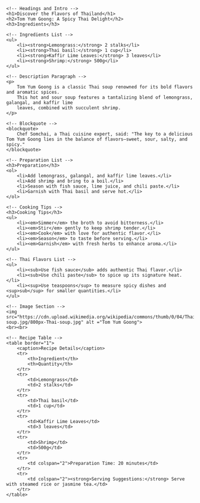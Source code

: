 <!DOCTYPE html>
<html lang="en">
<head>
    <meta charset="UTF-8">
    <title>Taste of Travel</title>
    <meta name="description" content="Embark on a culinary adventure with Taste of Travel, exploring global flavors and recipes.">
</head>
<body>

    <!-- Headings and Intro -->
    <h1>Discover the Flavors of Thailand</h1>
    <h2>Tom Yum Goong: A Spicy Thai Delight</h2>
    <h3>Ingredients</h3>

    <!-- Ingredients List -->
    <ul>
        <li><strong>Lemongrass:</strong> 2 stalks</li>
        <li><strong>Thai basil:</strong> 1 cup</li>
        <li><strong>Kaffir Lime Leaves:</strong> 3 leaves</li>
        <li><strong>Shrimp:</strong> 500g</li>
    </ul>

    <!-- Description Paragraph -->
    <p>
        Tom Yum Goong is a classic Thai soup renowned for its bold flavors and aromatic spices.
        This hot and sour soup features a tantalizing blend of lemongrass, galangal, and kaffir lime
        leaves, combined with succulent shrimp.
    </p>

    <!-- Blockquote -->
    <blockquote>
        Chef Somchai, a Thai cuisine expert, said: "The key to a delicious Tom Yum Goong lies in the balance of flavors—sweet, sour, salty, and spicy."
    </blockquote>

    <!-- Preparation List -->
    <h3>Preparation</h3>
    <ol>
        <li>Add lemongrass, galangal, and kaffir lime leaves.</li>
        <li>Add shrimp and bring to a boil.</li>
        <li>Season with fish sauce, lime juice, and chili paste.</li>
        <li>Garnish with Thai basil and serve hot.</li>
    </ol>

    <!-- Cooking Tips -->
    <h3>Cooking Tips</h3>
    <ul>
        <li><em>Simmer</em> the broth to avoid bitterness.</li>
        <li><em>Stir</em> gently to keep shrimp tender.</li>
        <li><em>Cook</em> with love for authentic flavor.</li>
        <li><em>Season</em> to taste before serving.</li>
        <li><em>Garnish</em> with fresh herbs to enhance aroma.</li>
    </ul>

    <!-- Thai Flavors List -->
    <ul>
        <li><sub>Use fish sauce</sub> adds authentic Thai flavor.</li>
        <li><sub>Use chili paste</sub> to spice up its signature heat.</li>
        <li><sup>Use teaspoons</sup> to measure spicy dishes and <sup>sub</sup> for smaller quantities.</li>
    </ul>

    <!-- Image Section -->
    <img src="https://cdn.upload.wikimedia.org/wikipedia/commons/thumb/0/04/Thai-soup.jpg/800px-Thai-soup.jpg" alt ="Tom Yum Goong">
    <br><br>

    <!-- Recipe Table -->
    <table border="1">
        <caption>Recipe Details</caption>
        <tr>
            <th>Ingredient</th>
            <th>Quantity</th>
        </tr>
        <tr>
            <td>Lemongrass</td>
            <td>2 stalks</td>
        </tr>
        <tr>
            <td>Thai basil</td>
            <td>1 cup</td>
        </tr>
        <tr>
            <td>Kaffir Lime Leaves</td>
            <td>3 leaves</td>
        </tr>
        <tr>
            <td>Shrimp</td>
            <td>500g</td>
        </tr>
        <tr>
            <td colspan="2">Preparation Time: 20 minutes</td>
        </tr>
        <tr>
            <td colspan="2"><strong>Serving Suggestions:</strong> Serve with steamed rice or jasmine tea.</td>
        </tr>
    </table>

</body>
</html>
